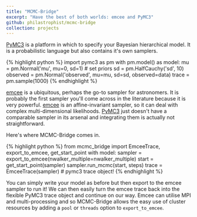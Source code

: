 ```yaml
---
title: "MCMC-Bridge"
excerpt: "Have the best of both worlds: emcee and PyMC3"
github: philastrophist/mcmc-bridge
collection: projects
---
```

[PyMC3](https://docs.pymc.io/) is a platform in which to specify your Bayesian hierarchical model. It is a probabilistic language but also contains it's own samplers.

{% highlight python %}
import pymc3 as pm
with pm.model() as model:
    mu = pm.Normal('mu', mu=0, sd=1)  # set priors
    sd = pm.HalfCauchy('sd', 10)
    observed = pm.Normal('observed', mu=mu, sd=sd, observed=data)
    trace = pm.sample(1000)
{% endhighlight %}

[emcee](http://emcee.readthedocs.io/) is a ubiquitous, perhaps the go-to sampler for astronomers. It is probably the first sampler you'll come across in the literature because it is very powerful.
[emcee](http://emcee.readthedocs.io/) is an affine-invariant sampler, so it can deal with complex multi-dimensional likelihoods. 
[PyMC3](https://docs.pymc.io/) just doesn't have a comparable sampler in its arsenal and integrating them is actually not straightforward.

Here's where MCMC-Bridge comes in.

{% highlight python %}
from mcmc_bridge import EmceeTrace, export_to_emcee, get_start_point
with model:
    sampler = export_to_emcee(nwalker_multiple=nwalker_multiple)
    start = get_start_point(sampler) 
    sampler.run_mcmc(start, steps)
    trace = EmceeTrace(sampler)  # pymc3 trace object!
{% endhighlight %}

You can simply write your model as before but then export to the emcee sampler to run it! We can then easily turn the emcee trace back into the flexible PyMC3 trace object and continue on our way.
Emcee can utilise MPI and multi-processing and so MCMC-Bridge allows the easy use of cluster resources by adding a `pool` or `threads` option to `export_to_emcee`.